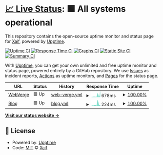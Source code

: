 # [📈 Live Status](https://xaif.github.io/uptime-monitor): <!--live status--> **🟩 All systems operational**

This repository contains the open-source uptime monitor and status page for [Xaif](https://webverge.io), powered by [Upptime](https://github.com/upptime/upptime).

[![Uptime CI](https://github.com/xaif/uptime-monitor/workflows/Uptime%20CI/badge.svg)](https://github.com/xaif/uptime-monitor/actions?query=workflow%3A%22Uptime+CI%22)
[![Response Time CI](https://github.com/xaif/uptime-monitor/workflows/Response%20Time%20CI/badge.svg)](https://github.com/xaif/uptime-monitor/actions?query=workflow%3A%22Response+Time+CI%22)
[![Graphs CI](https://github.com/xaif/uptime-monitor/workflows/Graphs%20CI/badge.svg)](https://github.com/xaif/uptime-monitor/actions?query=workflow%3A%22Graphs+CI%22)
[![Static Site CI](https://github.com/xaif/uptime-monitor/workflows/Static%20Site%20CI/badge.svg)](https://github.com/xaif/uptime-monitor/actions?query=workflow%3A%22Static+Site+CI%22)
[![Summary CI](https://github.com/xaif/uptime-monitor/workflows/Summary%20CI/badge.svg)](https://github.com/xaif/uptime-monitor/actions?query=workflow%3A%22Summary+CI%22)

With [Upptime](https://upptime.js.org), you can get your own unlimited and free uptime monitor and status page, powered entirely by a GitHub repository. We use [Issues](https://github.com/xaif/uptime-monitor/issues) as incident reports, [Actions](https://github.com/xaif/uptime-monitor/actions) as uptime monitors, and [Pages](https://xaif.github.io/uptime-monitor) for the status page.

<!--start: status pages-->
<!-- This summary is generated by Upptime (https://github.com/upptime/upptime) -->
<!-- Do not edit this manually, your changes will be overwritten -->
<!-- prettier-ignore -->
| URL | Status | History | Response Time | Uptime |
| --- | ------ | ------- | ------------- | ------ |
| <img alt="" src="https://icons.duckduckgo.com/ip3/webverge.io.ico" height="13"> [WebVerge](https://webverge.io) | 🟩 Up | [web-verge.yml](https://github.com/xaif/uptime-monitor/commits/HEAD/history/web-verge.yml) | <details><summary><img alt="Response time graph" src="./graphs/web-verge/response-time-week.png" height="20"> 678ms</summary><br><a href="https://xaif.github.io/uptime-monitor/history/web-verge"><img alt="Response time 865" src="https://img.shields.io/endpoint?url=https%3A%2F%2Fraw.githubusercontent.com%2Fxaif%2Fuptime-monitor%2FHEAD%2Fapi%2Fweb-verge%2Fresponse-time.json"></a><br><a href="https://xaif.github.io/uptime-monitor/history/web-verge"><img alt="24-hour response time 212" src="https://img.shields.io/endpoint?url=https%3A%2F%2Fraw.githubusercontent.com%2Fxaif%2Fuptime-monitor%2FHEAD%2Fapi%2Fweb-verge%2Fresponse-time-day.json"></a><br><a href="https://xaif.github.io/uptime-monitor/history/web-verge"><img alt="7-day response time 678" src="https://img.shields.io/endpoint?url=https%3A%2F%2Fraw.githubusercontent.com%2Fxaif%2Fuptime-monitor%2FHEAD%2Fapi%2Fweb-verge%2Fresponse-time-week.json"></a><br><a href="https://xaif.github.io/uptime-monitor/history/web-verge"><img alt="30-day response time 612" src="https://img.shields.io/endpoint?url=https%3A%2F%2Fraw.githubusercontent.com%2Fxaif%2Fuptime-monitor%2FHEAD%2Fapi%2Fweb-verge%2Fresponse-time-month.json"></a><br><a href="https://xaif.github.io/uptime-monitor/history/web-verge"><img alt="1-year response time 757" src="https://img.shields.io/endpoint?url=https%3A%2F%2Fraw.githubusercontent.com%2Fxaif%2Fuptime-monitor%2FHEAD%2Fapi%2Fweb-verge%2Fresponse-time-year.json"></a></details> | <details><summary><a href="https://xaif.github.io/uptime-monitor/history/web-verge">100.00%</a></summary><a href="https://xaif.github.io/uptime-monitor/history/web-verge"><img alt="All-time uptime 99.94%" src="https://img.shields.io/endpoint?url=https%3A%2F%2Fraw.githubusercontent.com%2Fxaif%2Fuptime-monitor%2FHEAD%2Fapi%2Fweb-verge%2Fuptime.json"></a><br><a href="https://xaif.github.io/uptime-monitor/history/web-verge"><img alt="24-hour uptime 100.00%" src="https://img.shields.io/endpoint?url=https%3A%2F%2Fraw.githubusercontent.com%2Fxaif%2Fuptime-monitor%2FHEAD%2Fapi%2Fweb-verge%2Fuptime-day.json"></a><br><a href="https://xaif.github.io/uptime-monitor/history/web-verge"><img alt="7-day uptime 100.00%" src="https://img.shields.io/endpoint?url=https%3A%2F%2Fraw.githubusercontent.com%2Fxaif%2Fuptime-monitor%2FHEAD%2Fapi%2Fweb-verge%2Fuptime-week.json"></a><br><a href="https://xaif.github.io/uptime-monitor/history/web-verge"><img alt="30-day uptime 100.00%" src="https://img.shields.io/endpoint?url=https%3A%2F%2Fraw.githubusercontent.com%2Fxaif%2Fuptime-monitor%2FHEAD%2Fapi%2Fweb-verge%2Fuptime-month.json"></a><br><a href="https://xaif.github.io/uptime-monitor/history/web-verge"><img alt="1-year uptime 99.98%" src="https://img.shields.io/endpoint?url=https%3A%2F%2Fraw.githubusercontent.com%2Fxaif%2Fuptime-monitor%2FHEAD%2Fapi%2Fweb-verge%2Fuptime-year.json"></a></details>
| <img alt="" src="https://icons.duckduckgo.com/ip3/blog.webverge.io.ico" height="13"> [Blog](https://blog.webverge.io) | 🟩 Up | [blog.yml](https://github.com/xaif/uptime-monitor/commits/HEAD/history/blog.yml) | <details><summary><img alt="Response time graph" src="./graphs/blog/response-time-week.png" height="20"> 224ms</summary><br><a href="https://xaif.github.io/uptime-monitor/history/blog"><img alt="Response time 612" src="https://img.shields.io/endpoint?url=https%3A%2F%2Fraw.githubusercontent.com%2Fxaif%2Fuptime-monitor%2FHEAD%2Fapi%2Fblog%2Fresponse-time.json"></a><br><a href="https://xaif.github.io/uptime-monitor/history/blog"><img alt="24-hour response time 59" src="https://img.shields.io/endpoint?url=https%3A%2F%2Fraw.githubusercontent.com%2Fxaif%2Fuptime-monitor%2FHEAD%2Fapi%2Fblog%2Fresponse-time-day.json"></a><br><a href="https://xaif.github.io/uptime-monitor/history/blog"><img alt="7-day response time 224" src="https://img.shields.io/endpoint?url=https%3A%2F%2Fraw.githubusercontent.com%2Fxaif%2Fuptime-monitor%2FHEAD%2Fapi%2Fblog%2Fresponse-time-week.json"></a><br><a href="https://xaif.github.io/uptime-monitor/history/blog"><img alt="30-day response time 453" src="https://img.shields.io/endpoint?url=https%3A%2F%2Fraw.githubusercontent.com%2Fxaif%2Fuptime-monitor%2FHEAD%2Fapi%2Fblog%2Fresponse-time-month.json"></a><br><a href="https://xaif.github.io/uptime-monitor/history/blog"><img alt="1-year response time 413" src="https://img.shields.io/endpoint?url=https%3A%2F%2Fraw.githubusercontent.com%2Fxaif%2Fuptime-monitor%2FHEAD%2Fapi%2Fblog%2Fresponse-time-year.json"></a></details> | <details><summary><a href="https://xaif.github.io/uptime-monitor/history/blog">100.00%</a></summary><a href="https://xaif.github.io/uptime-monitor/history/blog"><img alt="All-time uptime 99.78%" src="https://img.shields.io/endpoint?url=https%3A%2F%2Fraw.githubusercontent.com%2Fxaif%2Fuptime-monitor%2FHEAD%2Fapi%2Fblog%2Fuptime.json"></a><br><a href="https://xaif.github.io/uptime-monitor/history/blog"><img alt="24-hour uptime 100.00%" src="https://img.shields.io/endpoint?url=https%3A%2F%2Fraw.githubusercontent.com%2Fxaif%2Fuptime-monitor%2FHEAD%2Fapi%2Fblog%2Fuptime-day.json"></a><br><a href="https://xaif.github.io/uptime-monitor/history/blog"><img alt="7-day uptime 100.00%" src="https://img.shields.io/endpoint?url=https%3A%2F%2Fraw.githubusercontent.com%2Fxaif%2Fuptime-monitor%2FHEAD%2Fapi%2Fblog%2Fuptime-week.json"></a><br><a href="https://xaif.github.io/uptime-monitor/history/blog"><img alt="30-day uptime 100.00%" src="https://img.shields.io/endpoint?url=https%3A%2F%2Fraw.githubusercontent.com%2Fxaif%2Fuptime-monitor%2FHEAD%2Fapi%2Fblog%2Fuptime-month.json"></a><br><a href="https://xaif.github.io/uptime-monitor/history/blog"><img alt="1-year uptime 100.00%" src="https://img.shields.io/endpoint?url=https%3A%2F%2Fraw.githubusercontent.com%2Fxaif%2Fuptime-monitor%2FHEAD%2Fapi%2Fblog%2Fuptime-year.json"></a></details>

<!--end: status pages-->

[**Visit our status website →**](https://xaif.github.io/uptime-monitor)

## 📄 License

- Powered by: [Upptime](https://github.com/upptime/upptime)
- Code: [MIT](./LICENSE) © [Xaif](https://webverge.io)

